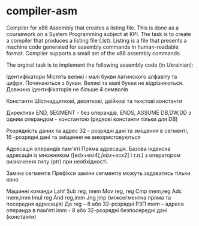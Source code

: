 # compiler-asm
Compiler for x86 Assembly that creates a listing file.
This is done as a coursework on a System Programming subject at KPI. 
The task is to create a compiler that produces a listing file (.lst). 
Listing is a file that presents a machine code generated for assembly commands in human-readable format.
Compiler supports a small set of the x86 assembly commands.

The orginal task is to implement the following assembly code (in Ukrainian):

Ідентифікатори
Містять великі і малі букви латинского алфавіту та цифри. Починаються з букви. 
Великі та малі букви не відрізняються. Довжина ідентифікаторів не більше 4 символів

Константи
Шістнадцяткові, десяткові, двійкові та текстові константи

Директиви
END, SEGMENT - без операндів, ENDS, ASSUME
DB,DW,DD з одним операндом - константою (рядкові константи тільки для DB)

Розрядність даних та адрес
32 - розрядні дані та зміщення в сегменті, 16 -розрядні дані та зміщення не використовуються

Адресація операндів пам'яті
Пряма адресація.
Базова індексна адресація із множником ([edx+esi*4],[ebx+ecx*2] і т.п.) з оператором визначення типу (ptr) при необхідності.

Заміна сегментів
Префікси заміни сегментів можуть задаватись тільки явно

Машинні команди
Lahf
Sub reg, mem
Mov reg, reg
Cmp mem,reg
Adc mem,imm
Imul reg
And reg,imm
Jng
jmp (міжсегментна пряма та посередня адресація)
Де reg – 8 або 32-розрядні РЗП
mem – адреса операнда в пам’яті
imm - 8 або 32-розрядні безпосередні дані (константи)

